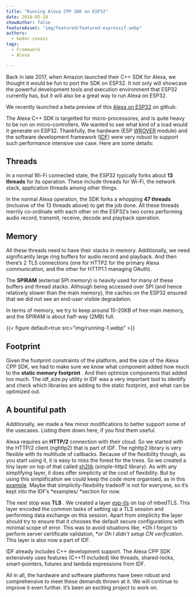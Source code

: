 ```yaml
---
title: "Running Alexa CPP SDK on ESP32"
date: 2018-05-18
showAuthor: false
featureAsset: "img/featured/featured-espressif.webp"
authors:
  - kedar-sovani
tags:
  - Framework
  - Alexa

---
```

Back in late 2017, when Amazon launched their C++ SDK for Alexa, we thought it would be fun to port the SDK on ESP32. It not only will showcase the powerful development tools and execution environment that ESP32 currently has, but it will also be a great way to run Alexa on ESP32.

We recently launched a beta preview of this [Alexa on ESP32](https://github.com/espressif/esp-avs-sdk) on github.

The Alexa C++ SDK is targetted for micro-processores, and is quite heavy to be run on micro-controllers. We wanted to see what kind of a load would it generate on ESP32. Thankfully, the hardware (ESP [WROVER](https://www.espressif.com/en/products/hardware/esp-wrover-kit/overview) module) and the software development framework ([IDF](https://github.com/espressif/esp-idf)) were very robust to support such performance intensive use case. Here are some details:

## Threads

In a normal Wi-Fi connected state, the ESP32 typically forks about __13 threads__  for its operation. These include threads for Wi-Fi, the network stack, application threads among other things.

In the normal Alexa operation, the SDK forks a whopping __47 threads__  (inclusive of the 13 threads above) to get the job done. All these threads merrily co-ordinate with each other on the ESP32’s two cores performing audio record, transmit, receive, decode and playback operation.

## Memory

All these threads need to have their stacks in memory. Additionally, we need significantly large ring buffers for audio record and playback. And then there’s 2 TLS connections (one for HTTP2 for the primary Alexa communication, and the other for HTTP1.1 managing OAuth).

The __SPIRAM__  (external SPI memory) is heavily used for many of these buffers and thread stacks. Although being accessed over SPI (and hence relatively slower than the main memory), the caches on the ESP32 ensured that we did not see an end-user visible degradation.

In terms of memory, we try to keep around 15–20KB of free main memory, and the SPIRAM is about half-way (2MB) full.

{{< figure
    default=true
    src="img/running-1.webp"
    >}}

## Footprint

Given the footprint constraints of the platform, and the size of the Alexa CPP SDK, we had to make sure we know what component added how much to the __static memory footprint__ . And then optimize components that added too much. The idf_size.py utility in IDF was a very important tool to identify and check which libraries are adding to the static footprint, and what can be optimized out.

## A bountiful path

Additionally, we made a few minor modifications to better support some of the usecases. Listing them down here, if you find them useful.

Alexa requires an __HTTP/2__  connection with their cloud. So we started with the HTTP/2 client (nghttp2) that is part of IDF. The nghttp2 library is very flexible with its multitude of callbacks. Because of the flexibility though, as you start using it, it is easy to miss the forest for the trees. So we created a tiny layer on top of that called [sh2lib](https://github.com/espressif/esp-idf/tree/master/examples/protocols/) (simple-http2 library). As with any simplifying layer, it does offer simplicity at the cost of flexibility. But by using this simplification we could keep the code more organised, as in this [example](https://github.com/espressif/esp-idf/blob/master/examples/protocols/). Maybe that simplicity-flexibility tradeoff is not for everyone, so it’s kept into the IDF’s *examples/ *section for now.

The next stop was __TLS__ . We created a layer [esp-tls](https://github.com/espressif/esp-idf/tree/master/components/esp-tls) on top of mbedTLS. This layer encoded the common tasks of setting up a TLS session and performing data exchange on this session. Apart from simplicity the layer should try to ensure that it chooses the default secure configurations with minimal scope of error. This was to avoid situations like, *Oh I forgot to perform server certificate validation, *or *Oh I didn’t setup CN verification*. This layer is also now a part of IDF.

IDF already includes C++ development support. The Alexa CPP SDK extensively uses features (C++11 included) like threads, shared-locks, smart-pointers, futures and lambda expressions from IDF.

All in all, the hardware and software platforms have been robust and comprehensive to meet these demands thrown at it. We will continue to improve it even further. It’s been an exciting project to work on.
